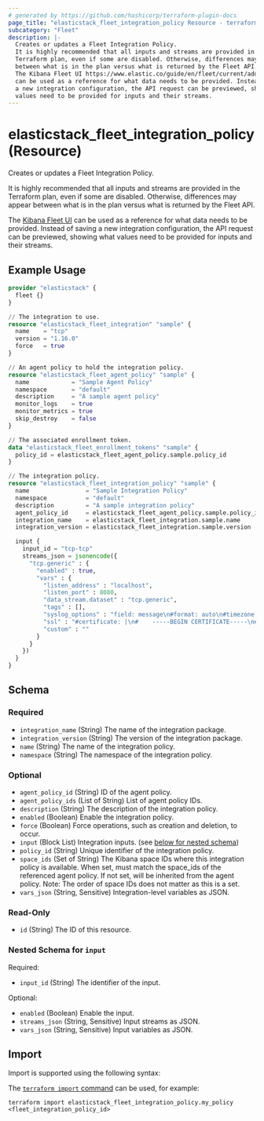 ```yaml
---
# generated by https://github.com/hashicorp/terraform-plugin-docs
page_title: "elasticstack_fleet_integration_policy Resource - terraform-provider-elasticstack"
subcategory: "Fleet"
description: |-
  Creates or updates a Fleet Integration Policy.
  It is highly recommended that all inputs and streams are provided in the
  Terraform plan, even if some are disabled. Otherwise, differences may appear
  between what is in the plan versus what is returned by the Fleet API.
  The Kibana Fleet UI https://www.elastic.co/guide/en/fleet/current/add-integration-to-policy.html
  can be used as a reference for what data needs to be provided. Instead of saving
  a new integration configuration, the API request can be previewed, showing what
  values need to be provided for inputs and their streams.
---
```


# elasticstack_fleet_integration_policy (Resource)

Creates or updates a Fleet Integration Policy.

It is highly recommended that all inputs and streams are provided in the
Terraform plan, even if some are disabled. Otherwise, differences may appear
between what is in the plan versus what is returned by the Fleet API.

The [Kibana Fleet UI](https://www.elastic.co/guide/en/fleet/current/add-integration-to-policy.html)
can be used as a reference for what data needs to be provided. Instead of saving
a new integration configuration, the API request can be previewed, showing what
values need to be provided for inputs and their streams.

## Example Usage

```terraform
provider "elasticstack" {
  fleet {}
}

// The integration to use.
resource "elasticstack_fleet_integration" "sample" {
  name    = "tcp"
  version = "1.16.0"
  force   = true
}

// An agent policy to hold the integration policy.
resource "elasticstack_fleet_agent_policy" "sample" {
  name            = "Sample Agent Policy"
  namespace       = "default"
  description     = "A sample agent policy"
  monitor_logs    = true
  monitor_metrics = true
  skip_destroy    = false
}

// The associated enrollment token.
data "elasticstack_fleet_enrollment_tokens" "sample" {
  policy_id = elasticstack_fleet_agent_policy.sample.policy_id
}

// The integration policy.
resource "elasticstack_fleet_integration_policy" "sample" {
  name                = "Sample Integration Policy"
  namespace           = "default"
  description         = "A sample integration policy"
  agent_policy_id     = elasticstack_fleet_agent_policy.sample.policy_id
  integration_name    = elasticstack_fleet_integration.sample.name
  integration_version = elasticstack_fleet_integration.sample.version

  input {
    input_id = "tcp-tcp"
    streams_json = jsonencode({
      "tcp.generic" : {
        "enabled" : true,
        "vars" : {
          "listen_address" : "localhost",
          "listen_port" : 8080,
          "data_stream.dataset" : "tcp.generic",
          "tags" : [],
          "syslog_options" : "field: message\n#format: auto\n#timezone: Local\n",
          "ssl" : "#certificate: |\n#    -----BEGIN CERTIFICATE-----\n#    ...\n#    -----END CERTIFICATE-----\n#key: |\n#    -----BEGIN PRIVATE KEY-----\n#    ...\n#    -----END PRIVATE KEY-----\n",
          "custom" : ""
        }
      }
    })
  }
}
```

<!-- schema generated by tfplugindocs -->
## Schema

### Required

- `integration_name` (String) The name of the integration package.
- `integration_version` (String) The version of the integration package.
- `name` (String) The name of the integration policy.
- `namespace` (String) The namespace of the integration policy.

### Optional

- `agent_policy_id` (String) ID of the agent policy.
- `agent_policy_ids` (List of String) List of agent policy IDs.
- `description` (String) The description of the integration policy.
- `enabled` (Boolean) Enable the integration policy.
- `force` (Boolean) Force operations, such as creation and deletion, to occur.
- `input` (Block List) Integration inputs. (see [below for nested schema](#nestedblock--input))
- `policy_id` (String) Unique identifier of the integration policy.
- `space_ids` (Set of String) The Kibana space IDs where this integration policy is available. When set, must match the space_ids of the referenced agent policy. If not set, will be inherited from the agent policy. Note: The order of space IDs does not matter as this is a set.
- `vars_json` (String, Sensitive) Integration-level variables as JSON.

### Read-Only

- `id` (String) The ID of this resource.

<a id="nestedblock--input"></a>
### Nested Schema for `input`

Required:

- `input_id` (String) The identifier of the input.

Optional:

- `enabled` (Boolean) Enable the input.
- `streams_json` (String, Sensitive) Input streams as JSON.
- `vars_json` (String, Sensitive) Input variables as JSON.

## Import

Import is supported using the following syntax:

The [`terraform import` command](https://developer.hashicorp.com/terraform/cli/commands/import) can be used, for example:

```shell
terraform import elasticstack_fleet_integration_policy.my_policy <fleet_integration_policy_id>
```
